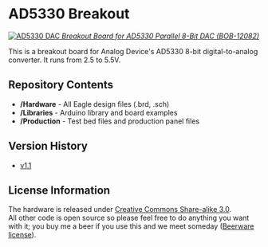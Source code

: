 AD5330 Breakout
===============

[![AD5330 DAC](https://dlnmh9ip6v2uc.cloudfront.net//images/products/1/2/0/8/2/12082-00.jpg) 
*Breakout Board for AD5330 Parallel 8-Bit DAC (BOB-12082)*](https://www.sparkfun.com/products/12082)

This is a breakout board for Analog Device's AD5330 8-bit digital-to-analog converter. 
It runs from 2.5 to 5.5V. 

Repository Contents
-------------------
* **/Hardware** - All Eagle design files (.brd, .sch)
* **/Libraries** - Arduino library and board examples
* **/Production** - Test bed files and production panel files

Version History
---------------
* [v1.1](https://www.sparkfun.com/products/9719) 

License Information
-------------------
The hardware is released under [Creative Commons Share-alike 3.0](http://creativecommons.org/licenses/by-sa/3.0/).  
All other code is open source so please feel free to do anything you want with it; you buy me a beer if you use this and we meet someday ([Beerware license](http://en.wikipedia.org/wiki/Beerware)).
